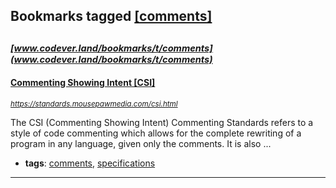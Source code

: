## Bookmarks tagged [[comments]](https://www.codever.land/search?q=[comments])

_<sup><sup>[www.codever.land/bookmarks/t/comments](www.codever.land/bookmarks/t/comments)</sup></sup>_
---
#### [Commenting Showing Intent [CSI]](https://standards.mousepawmedia.com/csi.html)
_<sup>https://standards.mousepawmedia.com/csi.html</sup>_

The CSI (Commenting Showing Intent) Commenting Standards refers to a style of code commenting which allows for the complete rewriting of a program in any language, given only the comments. It is also ...
* **tags**: [comments](../tagged/comments.md), [specifications](../tagged/specifications.md)
---
